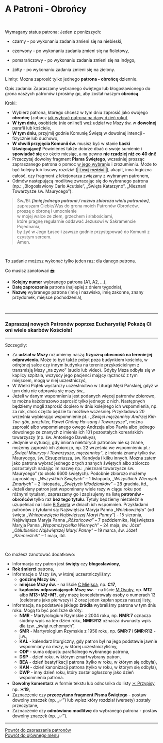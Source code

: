 # <span class="status status-list"><span class="status status-blue">A</span> Patroni - Obrońcy</span>
<br />

<span class="status status-title">Wymagany status patrona:</span> Jeden z poniższych:
- <span class="status status-black">czarny</span> - po wykonaniu zadania zmieni się na <span class="status status-blue">niebieski</span>,

- <span class="status status-red">czerwony</span> - po wykonaniu zadania zmieni się na <span class="status status-violet">fioletowy</span>,

- <span class="status status-orange">pomarańczowy</span> - po wykonaniu zadania zmieni się na <span class="status status-indigo">indygo</span>,

- <span class="status status-yellow">żółty</span> - po wykonaniu zadania zmieni się na <span class="status status-green">zielony</span>.

<span class="status status-title">Limity:</span> Można zaprosić tylko jednego **patrona - obrońcę** dziennie.
<br />

<span class="status status-title">Opis zadania:</span> Zapraszamy wybranego świętego lub błogosławionego do grona naszych patronów i prosimy go, aby został naszym **obrońcą**.
<br />

<span class="status status-title">Kroki:</span>
- Wybierz patrona, którego chcesz w tym dniu zaprosić jako swojego **obrońcę** (zobacz [jak wybrać patrona na dany dzień roku](jak_wybrac_patrona_lub_swieto_na_dany_dzien_roku.md#patroni-obroncy-na-dzis)),
- **W tym dniu**, osobiście (nie online!) weź udział we Mszy św. w **dowolnej** parafii lub kościele,
- **W tym dniu**, przyjmij godnie Komunię Świętą w dowolnej intencji - fizycznie lub duchowo,
- **W chwili przyjęcia Komunii św.** musisz być w stanie **Łaski Uświęcającej**! Powinieneś także dobrze dbać o swoje sumienie i **spowiadać się** co około miesiąc, a na pewno **nie rzadziej niż co 40 dni**!
- Przeczytaj dowolny fragment **Pisma Świętego**, wcześniej prosząc zapraszanego patrona o pomoc w jego wybraniu i zrozumieniu. Może to być kolejny lub losowy rozdział (<button class="button btn" id="random-bible-chapter" onclick="setRandomBibleChapter('pl')">Losuj rozdział</button>), akapit, inna logiczna całość, czy fragment z lekcjonarza związany z wybranym patronem,
- Odmów następującą modlitwę zwracając się do wybranego patrona (np.: „Błogosławiony Carlo Acutisie”, „Święta Katarzyno”, „Nieznani Towarzysze św. Maurycego”):
> Św./Bł. _**[imię jednego patrona / nazwa zbiorcza wielu patronów]**_,  
> zapraszam Ciebie/Was do grona moich Patronów Obrońców,  
> proszę o obronę i umocnienie  
> w mojej walce ze złem, grzechem i słabościami,  
> które pragnę regularnie oddawać Jezusowi w Sakramencie Pojednania,  
> by żyć w Jego Łasce i zawsze godnie przystępować do Komunii z czystym sercem.  
> Amen.

<br />

<span class="status status-title">To zadanie możesz wykonać tylko jeden raz:</span> dla danego patrona.
<br />

<span class="status status-title">Co musisz zanotować [🖶](wszystkie_materialy_do_pobrania.md#patroni-obroncy):</span>
- **Kolejny numer** wybranego patrona (A1, A2, ...),
- **Datę zaproszenia** patrona (najlepiej z dniem tygodnia),
- **Nazwę** wybranego patrona (imię i nazwisko, imię zakonne, znany przydomek, miejsce pochodzenia),
<br />

---
### <div class="colored centered">Zapraszaj nowych Patronów poprzez Eucharystię! Pokażą Ci oni wiele skarbów Kościoła!</div>

---
<span class="status status-title">Szczegóły:</span>
- Za **udział w Mszy** rozumiemy naszą **fizyczną obecność na terenie jej odprawienia**. Może to być także pobyt poza budynkiem kościoła, w odrębnej salce czy innym budynku na terenie przykościelnym z transmisją Mszy „na żywo” (audio lub video). Gdyby Msza odbyła się w kaplicy szpitala, wszyscy jego pacjenci mający łączność z tym miejscem, mogą w niej uczestniczyć,
- W Wielki Piątek wystarczy uczestnictwo w Liturgii Męki Pańskiej, gdyż w tym dniu nie odprawia się mszy św.,
- Jeżeli w danym wspomnieniu jest podanych więcej patronów zbiorowo, to można każdorazowo zaprosić tylko jednego z nich. Następnych będziemy mogli zaprosić dopiero w dniu kolejnego ich wspomnienia, np. za rok, choć często będzie to możliwe wcześniej. Przykładowo 20 września wybierając wspomnienie pt.: _„Święci męczennicy Andrzej Kim Tae-gŏn, prezbiter, Paweł Chŏng Ha-sang i Towarzysze”_, można zaprosić albo wspomnianego owego Andrzeja albo Pawła albo jednego dowolnego ze znanych z imienia ich 101 pozostałych koreańskich towarzyszy (np. św. Antoniego Daveluya),
- Jedynie w sytuacji, gdy imiona niektórych patronów nie są znane, możemy zaprosić ich zbiorczo, np. 22 września we wspomnieniu pt.: _„Święci Maurycy i Towarzysze, męczennicy”_, z imienia znamy tylko św. Maurycego, św. Eksuperiusza, św. Kandyda i kilku innych. Można zatem jako patrona wybrać jednego z tych znanych świętych albo zbiorczo pozostałych nadając im nazwę np.: „nieznani towarzysze św. Maurycego” (to około 6600 świętych). Podobnie zbiorczo możemy zaprosić np. _„Wszystkich Świętych”_ – 1 listopada, _„Wszystkich Wiernych Zmarłych”_ – 2 listopada, _„Świętych Młodzianków”_ – 28 grudnia, itd.,
- Jeżeli dany patron jest wspominany wiele razy w ciągu roku pod różnymi tytułami, zapraszamy go i zapisujemy na listę **patronów - obrońców** tylko raz **bez tego tytułu**. Tytuły będziemy niezależnie uzupełniać na liście [<span class="status status-list"><span class="status status-white">B</span> Święta</span>](swieta.md) w dniach ich wspomnień. Przykładami patronów z tytułami są: Najświętsza Maryja Panna _„Wniebowzięta”_ (od święta _„Wniebowzięcia Najświętszej Maryi Panny”_) - 15 sierpnia, Najświętsza Maryja Panna _„Różańcowa”_ – 7 października, Najświętsza Maryja Panna _„Wspomożycielka Wiernych”_ – 24 maja, św. Józef _„Oblubieniec Najświętszej Maryi Panny”_ – 19 marca, św. Józef _„Rzemieślnik”_ – 1 maja, itd.
<br />

<span class="status status-title">Co możesz zanotować dodatkowo:</span>
- Informacja czy patron jest **święty** czy **błogosławiony**,
- **Rok śmierci** patrona,
- Informacje o Mszy św, w której uczestniczyliśmy:
  - **godzinę Mszy św**,
  - **miejsce Mszy św.** - na liście [<span class="status status-list"><span class="status status-list">C</span> Miejsca</span>](miejsca.md), np. **C17**,
  - **kapłanów odprawiających Mszę św.** - na liście [<span class="status status-list"><span class="status status-list">M</span> Osoby</span>](osoby.md), np. **M12** albo **M13+M2+M?,** gdy mszę koncelebrowały osoby o numerach 13 (celebrans jako pierwszy) i 2 oraz jeden kapłan spoza naszej listy,
- Informacja, na podstawie jakiego **źródła** wybraliśmy patrona w tym dniu roku. Mogą to być poniższe skróty:
  - **NMR** - Martyrologium Rzymskie z 2004 roku, np. **NMR:7** oznacza siódmy wpis na ten dzień roku, **NMR:R12** oznacza dwunasty wpis dla tzw. „świąt ruchomych”,
  - **SMR** - Martyrologium Rzymskie z 1956 roku, np. **SMR:7** i **SMR:R12** - j.w.,
  - **KAL** - kalendarz liturgiczny, gdy patron był na jego podstawie jawnie wspomniany na mszy, w której uczestniczyliśmy,
  - **ODP** - suma odpustu parafialnego wybranego patrona,
  - **DSP** - dzień roku, w którym zmarł wybrany patron,
  - **BEA** - dzień beatyfikacji patrona (tylko w roku, w którym się odbyła),
  - **KAN** - dzień kanonizacji patrona (tylko w roku, w którym się odbyła),
  - **DWP** - inny dzień roku, który został ogłoszony jako dzień wspomnienia patrona.
- **Dowolny komentarz** w formie tekstu lub odnośnika do listy [<span class="status status-list"><span class="status status-list">＊</span> Przypisy</span>](przypisy.md), np. **＊19**,
- Zaznaczenie czy **przeczytano fragment Pisma Świętego** - postaw dowolny znaczek (np. „✅”) lub wpisz który rozdział (wersety) zostały przeczytane,
- Zaznaczenie czy **odmówiono modlitwę** do wybranego patrona - postaw dowolny znaczek (np. „✅”).

---

[Powrót do zapraszania patronów](jak_zapraszac_patronow.md)  
[Powrót do głównego menu](index.md)
